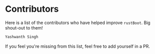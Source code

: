 
# Contributors

Here is a list of the contributors who have helped improve `rustBoot`. Big shout-out to them!

```markdown
Yashwanth Singh
```

If you feel you're missing from this list, feel free to add yourself in a PR.
